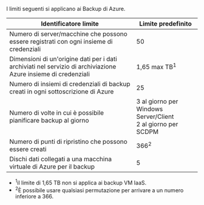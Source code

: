 I limiti seguenti si applicano ai Backup di Azure.

| Identificatore limite | Limite predefinito |
|---|---|
|Numero di server/macchine che possono essere registrati con ogni insieme di credenziali|50|
|Dimensioni di un'origine dati per i dati archiviati nel servizio di archiviazione Azure insieme di credenziali|1,65 max TB<sup>1</sup>|
|Numero di insiemi di credenziali di backup creati in ogni sottoscrizione di Azure|25|
|Numero di volte in cui è possibile pianificare backup al giorno|3 al giorno per Windows Server/Client<br/>2 al giorno per SCDPM|
|Numero di punti di ripristino che possono essere creati|366<sup>2</sup>|
|Dischi dati collegati a una macchina virtuale di Azure per il backup|5|

- <sup>1</sup>il limite di 1,65 TB non si applica ai backup VM IaaS.
- <sup>2</sup>È possibile usare qualsiasi permutazione per arrivare a un numero inferiore a 366.

<!---HONumber=July15_HO3-->
